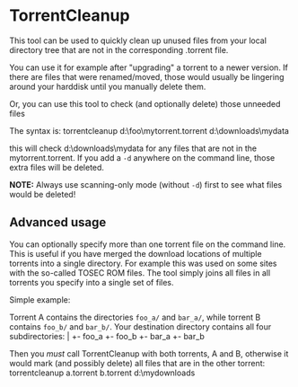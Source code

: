 # TorrentCleanup

This tool can be used to quickly clean up unused files from your local directory tree that are not in the corresponding .torrent file.

You can use it for example after "upgrading" a torrent to a newer version. If there are files that were renamed/moved, those would usually be lingering around your harddisk until you manually delete them.

Or, you can use this tool to check (and optionally delete) those unneeded files

The syntax is:
    torrentcleanup d:\foo\mytorrent.torrent d:\downloads\mydata

this will check d:\downloads\mydata for any files that are not in the mytorrent.torrent. If you add a `-d` anywhere on the command line, those extra files will be deleted.

**NOTE:** Always use scanning-only mode (without `-d`) first to see what files would be deleted!

## Advanced usage

You can optionally specify more than one torrent file on the command line. This is useful if you have merged the download locations of multiple torrents into a single directory. For example this was used on some sites with the so-called TOSEC ROM files. The tool simply joins all files in all torrents you specify into a single set of files.

Simple example:

Torrent A contains the directories `foo_a/` and `bar_a/`, while torrent B contains `foo_b/` and `bar_b/`. Your destination directory contains all four subdirectories:
    |
    +- foo_a
    +- foo_b
    +- bar_a
    +- bar_b

Then you *must* call TorrentCleanup with both torrents, A and B, otherwise it would mark (and possibly delete) all files that are in the other torrent:
    torrentcleanup a.torrent b.torrent d:\mydownloads


